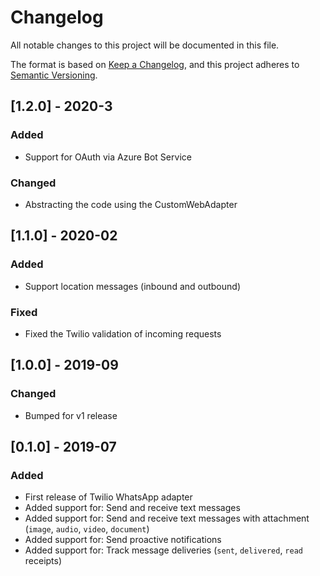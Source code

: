 # Changelog
All notable changes to this project will be documented in this file.

The format is based on [Keep a Changelog](https://keepachangelog.com/en/1.0.0/),
and this project adheres to [Semantic Versioning](https://semver.org/spec/v2.0.0.html).

## [1.2.0] - 2020-3
### Added
- Support for OAuth via Azure Bot Service

### Changed
- Abstracting the code using the CustomWebAdapter

## [1.1.0] - 2020-02
### Added
- Support location messages (inbound and outbound)

### Fixed
- Fixed the Twilio validation of incoming requests 

## [1.0.0] - 2019-09
### Changed
- Bumped for v1 release

## [0.1.0] - 2019-07
### Added
- First release of Twilio WhatsApp adapter
- Added support for: Send and receive text messages
- Added support for: Send and receive text messages with attachment (`image`, `audio`, `video`, `document`)
- Added support for: Send proactive notifications
- Added support for: Track message deliveries (`sent`, `delivered`, `read` receipts)